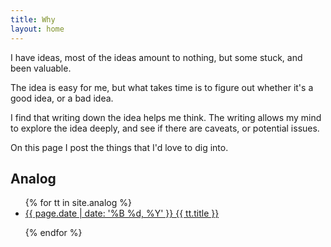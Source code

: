 ```yaml
---
title: Why
layout: home
---
```



I have ideas, most of the ideas amount to nothing, but some stuck, and been
valuable.

The idea is easy for me, but what takes time is to figure out whether it's a
good idea, or a bad idea.

I find that writing down the idea helps me think. The writing allows my mind to
explore the idea deeply, and see if there are caveats, or potential issues.

On this page I post the things that I'd love to dig into.

## Analog 

<ul>
  {% for tt in site.analog %}
    <li><a href="{{site.baseurl}}/{{ tt.url }}"> {{ page.date | date: '%B %d, %Y' }} {{ tt.title }}</a></li>

  {% endfor %}
</ul>
